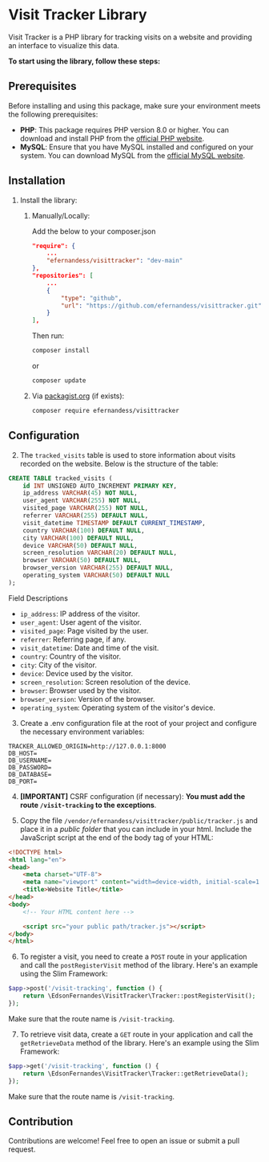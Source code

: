 # Visit Tracker Library

Visit Tracker is a PHP library for tracking visits on a website and providing an interface to visualize this data.

**To start using the library, follow these steps:**

## Prerequisites

Before installing and using this package, make sure your environment meets the following prerequisites:

- **PHP**: This package requires PHP version 8.0 or higher. You can download and install PHP from the [official PHP website](https://www.php.net/downloads).
- **MySQL**: Ensure that you have MySQL installed and configured on your system. You can download MySQL from the [official MySQL website](https://www.mysql.com/downloads/).

## Installation

1. Install the library:

    1. Manually/Locally: 
   
        Add the below to your composer.json
        
        ```json
        "require": {
            ...
            "efernandess/visittracker": "dev-main"
        },
        "repositories": [
            ...
            {
                "type": "github",
                "url": "https://github.com/efernandess/visittracker.git"
            }
        ],
        ```
        Then run:       

       ```bash
       composer install
       ```
       or
       ```bash
       composer update
       ```

    3. Via [packagist.org](https://packagist.org) (if exists):
        ```bash
        composer require efernandess/visittracker
        ```

## Configuration

2. The `tracked_visits` table is used to store information about visits recorded on the website. Below is the structure of the table:

```sql
CREATE TABLE tracked_visits (
    id INT UNSIGNED AUTO_INCREMENT PRIMARY KEY,
    ip_address VARCHAR(45) NOT NULL,
    user_agent VARCHAR(255) NOT NULL,
    visited_page VARCHAR(255) NOT NULL,
    referrer VARCHAR(255) DEFAULT NULL,
    visit_datetime TIMESTAMP DEFAULT CURRENT_TIMESTAMP,
    country VARCHAR(100) DEFAULT NULL,
    city VARCHAR(100) DEFAULT NULL,
    device VARCHAR(50) DEFAULT NULL,
    screen_resolution VARCHAR(20) DEFAULT NULL,
    browser VARCHAR(50) DEFAULT NULL,
    browser_version VARCHAR(255) DEFAULT NULL,
    operating_system VARCHAR(50) DEFAULT NULL
);
```
Field Descriptions
- `ip_address`: IP address of the visitor.
- `user_agent`: User agent of the visitor.
- `visited_page`: Page visited by the user.
- `referrer`: Referring page, if any.
- `visit_datetime`: Date and time of the visit.
- `country`: Country of the visitor.
- `city`: City of the visitor.
- `device`: Device used by the visitor.
- `screen_resolution`: Screen resolution of the device.
- `browser`: Browser used by the visitor.
- `browser_version`: Version of the browser.
- `operating_system`: Operating system of the visitor's device.

3. Create a .env configuration file at the root of your project and configure the necessary environment variables:

```dotenv
TRACKER_ALLOWED_ORIGIN=http://127.0.0.1:8000
DB_HOST=
DB_USERNAME=
DB_PASSWORD=
DB_DATABASE=
DB_PORT=
```

4. **[IMPORTANT]** CSRF configuration (if necessary): **You must add the route `/visit-tracking` to the exceptions**.

5. Copy the file `/vendor/efernandess/visittracker/public/tracker.js` and place it in a _public folder_ that you can include in your html. Include the JavaScript script at the end of the body tag of your HTML:

```html
<!DOCTYPE html>
<html lang="en">
<head>
    <meta charset="UTF-8">
    <meta name="viewport" content="width=device-width, initial-scale=1.0">
    <title>Website Title</title>
</head>
<body>
    <!-- Your HTML content here -->

    <script src="your public path/tracker.js"></script>
</body>
</html>
```

6. To register a visit, you need to create a `POST` route in your application and call the `postRegisterVisit` method of the library. Here's an example using the Slim Framework:

```php
$app->post('/visit-tracking', function () {
    return \EdsonFernandes\VisitTracker\Tracker::postRegisterVisit();
});
```
Make sure that the route name is `/visit-tracking`.

7. To retrieve visit data, create a `GET`  route in your application and call the `getRetrieveData` method of the library. Here's an example using the Slim Framework:

```php
$app->get('/visit-tracking', function () {
    return \EdsonFernandes\VisitTracker\Tracker::getRetrieveData();
});
```
Make sure that the route name is `/visit-tracking`.

## Contribution

Contributions are welcome! Feel free to open an issue or submit a pull request.
